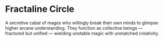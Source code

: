 # Fractaline Circle


A secretive cabal of mages who willingly break their own minds to glimpse higher arcane understanding. They function as collective beings — fractured but unified — wielding unstable magic with unmatched creativity.
